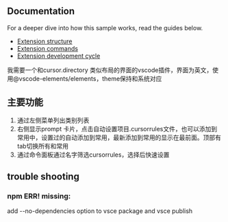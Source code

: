
## Documentation

For a deeper dive into how this sample works, read the guides below.

- [Extension structure](docs/extension-structure.md)
- [Extension commands](./docs/extension-commands.md)
- [Extension development cycle](./docs/extension-development-cycle.md)


我需要一个和cursor.directory 类似布局的界面的vscode插件，界面为英文，使用@vscode-elements/elements，theme保持和系统对应

## 主要功能
1. 通过左侧菜单列出类别列表
2. 右侧显示prompt 卡片，点击自动设置项目.cursorrules文件，也可以添加到常用中，设置过的自动添加到常用，最新添加到常用的显示在最前面。顶部有tab切换所有和常用
3. 通过命令面板通过名字筛选cursorrules，选择后快速设置

## trouble shooting
### npm ERR! missing:
add --no-dependencies option to vsce package and vsce publish
